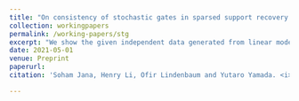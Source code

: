```yaml
---
title: "On consistency of stochastic gates in sparsed support recovery problems"
collection: workingpapers
permalink: /working-papers/stg
excerpt: "We show the given independent data generated from linear models with properly spaced sparsed parameter vector, the estimators based on Stochastic gates consistently estimates the support. We demonstrate with synthetic data the superiority of our method over many classical estimators in small sample regime."
date: 2021-05-01
venue: Preprint
paperurl: 
citation: 'Soham Jana, Henry Li, Ofir Lindenbaum and Yutaro Yamada. <i>On consistency of stochastic gates in sparsed support recovery problems.</i> Preprint.'

---
```


